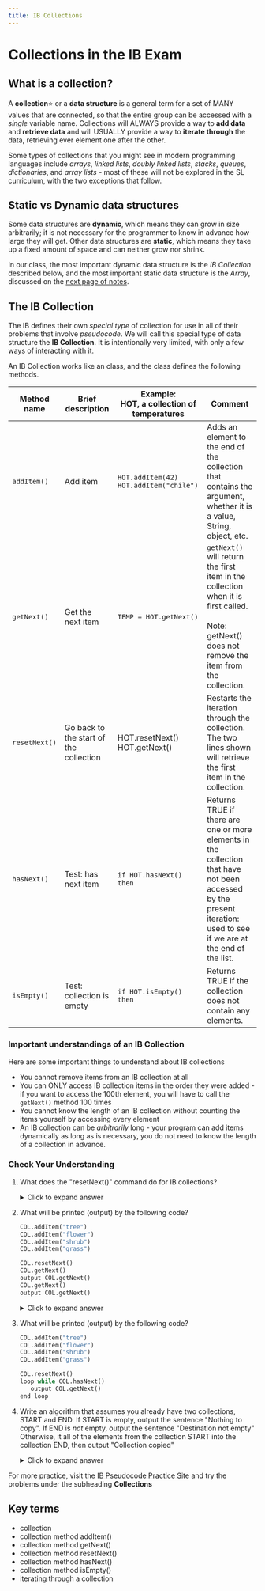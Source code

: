 ```yaml
---
title: IB Collections
---
```

# Collections in the IB Exam

## What is a collection?

A **collection**:star: or a **data structure** is a general term for a set of MANY values that are connected, so that the entire group can be accessed with a *single* variable name. Collections will ALWAYS provide a way to **add data** and **retrieve data** and will USUALLY provide a way to **iterate through** the data, retrieving ever element one after the other.

Some types of collections that you might see in modern programming languages include *arrays*, *linked lists*, *doubly linked lists*, *stacks*, *queues*, *dictionaries*, and *array lists* - most of these will not be explored in the SL curriculum, with the two exceptions that follow.

## Static vs Dynamic data structures

Some data structures are **dynamic**, which means they can grow in size arbitrarily; it is not necessary for the programmer to know in advance how large they will get. Other data structures are **static**, which means they take up a fixed amount of space and can neither grow nor shrink.

In our class, the most important dynamic data structure is the *IB Collection* described below, and the most important static data structure is the *Array*, discussed on the [next page of notes](np4.4_arrays.md).

## The IB Collection

The IB defines their own *special type* of collection for use in all of their problems that involve *pseudocode*. We will call this special type of data structure the **IB Collection**. It is intentionally very limited, with only a few ways of interacting with it.

An IB Collection works like an class, and the class defines the following methods.

| Method  name  | Brief description                      | Example: <br>HOT, a collection of temperatures | Comment                                                                                                                                                              |
| ------------- | -------------------------------------- | ---------------------------------------------- | -------------------------------------------------------------------------------------------------------------------------------------------------------------------- |
| `addItem()`   | Add item                               | `HOT.addItem(42)`<br>`HOT.addItem("chile")`    | Adds an element to the end of the collection that contains the argument, whether it is a value, String, object, etc.                                                 |
| `getNext()`   | Get the next item                      | `TEMP = HOT.getNext()`                         | `getNext()` will return the first item in the collection when it is first called.<br><br>Note: getNext() does not remove the item from the collection.               |
| `resetNext()` | Go back to the start of the collection | HOT.resetNext()<br>HOT.getNext()               | Restarts the iteration through the collection.  The two lines shown will retrieve the first item in the collection.                                                  |
| `hasNext()`   | Test: has next item                    | `if HOT.hasNext() then`                        | Returns TRUE if there are one or more elements in the collection that have not been accessed by the present iteration: used to see if we are at the end of the list. |
| `isEmpty()`   | Test: collection is empty              | `if HOT.isEmpty() then`                        | Returns TRUE if the collection does not contain any elements.                                                                                                        |

### Important understandings of an IB Collection

Here are some important things to understand about IB collections

* You cannot remove items from an IB collection at all
* You can ONLY access IB collection items in the order they were added - if you want to access the 100th element, you will have to call the `getNext()` method 100 times
* You cannot know the length of an IB collection without counting the items yourself by accessing every element
* An IB collection can be *arbitrarily* long - your program can add items dynamically as long as is necessary, you do not need to know the length of a collection in advance.

### Check Your Understanding 

1. What does the "resetNext()" command do for IB collections?
   
   <details markdown="1"><summary>Click to expand answer</summary>
   It makes it so the next time you call `getNext()` you will get the FIRST element.
   </details> 

2. What will be printed (output) by the following code?

   ```python
   COL.addItem("tree")
   COL.addItem("flower")
   COL.addItem("shrub")
   COL.addItem("grass")

   COL.resetNext()
   COL.getNext()
   output COL.getNext()
   COL.getNext()
   output COL.getNext()
   ```
   <details markdown="1"><summary>Click to expand answer</summary>
   ```
   flower
   shrub
   ```
   </details>

3. What will be printed (output) by the following code?
   ```python
   COL.addItem("tree")
   COL.addItem("flower")
   COL.addItem("shrub")
   COL.addItem("grass")

   COL.resetNext()
   loop while COL.hasNext()
      output COL.getNext()
   end loop
   ```
  
4. Write an algorithm that assumes you already have two collections, START and END. If START is empty, output the sentence "Nothing to copy". If END is *not* empty, output the sentence "Destination not empty" Otherwise, it all of the elements from the collection START into the collection END, then output "Collection copied"

   <details markdown="1"><summary>Click to expand answer</summary>
   ```python
   if START.isEmpty() then
      output "Nothing to copy"
   else if NOT END.isEmpty() then
      output "Destination not empty"
   else
      START.resetNext()
      loop while START.hasNext()
         ITEM = START.getNext()
         END.addItem(ITEM)
      end loop
      output "Collection copied"
   end if
   ```
   </details>

For more practice, visit the [IB Pseudocode Practice Site](https://graded-cs-resources.github.io/CodingBatPseudo/) and try the problems under the subheading **Collections**

## Key terms

* collection
* collection method addItem()
* collection method getNext()
* collection method resetNext()
* collection method hasNext()
* collection method isEmpty()
* iterating through a collection